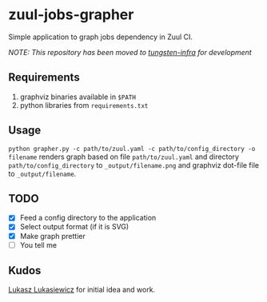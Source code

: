 # zuul-jobs-grapher
Simple application to graph jobs dependency in Zuul CI.

*NOTE: This repository has been moved to [tungsten-infra](https://github.com/tungsten-infra/zuul-jobs-grapher.git) for development*

## Requirements

1. graphviz binaries available in `$PATH`
2. python libraries from `requirements.txt`

## Usage

`python grapher.py -c path/to/zuul.yaml -c path/to/config_directory -o
filename` renders graph based on file `path/to/zuul.yaml` and directory
`path/to/config_directory` to `_output/filename.png` and graphviz dot-file file to `_output/filename`.

## TODO

- [x] Feed a config directory to the application
- [x] Select output format (if it is SVG)
- [x] Make graph prettier
- [ ] You tell me

## Kudos

[Lukasz Lukasiewicz](https://github.com/Diabelko) for initial idea and work.

